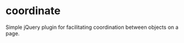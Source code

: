 coordinate
==========

Simple jQuery plugin for facilitating coordination between objects on a page.
